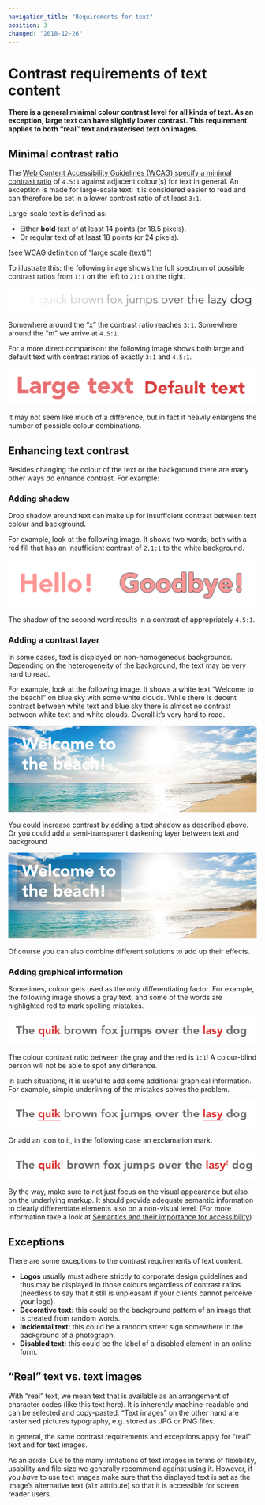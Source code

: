 ```yaml
---
navigation_title: "Requirements for text"
position: 3
changed: "2018-12-26"
---
```


# Contrast requirements of text content

**There is a general minimal colour contrast level for all kinds of text. As an exception, large text can have slightly lower contrast. This requirement applies to both “real” text and rasterised text on images.**

## Minimal contrast ratio

The [Web Content Accessibility Guidelines (WCAG) specify a minimal contrast ratio](https://www.w3.org/TR/WCAG21/#contrast-minimum) of `4.5:1` against adjacent colour(s) for text in general. An exception is made for large-scale text: It is considered easier to read and can therefore be set in a lower contrast ratio of at least `3:1`.

Large-scale text is defined as:

- Either **bold** text of at least 14 points (or 18.5 pixels).
- Or regular text of at least 18 points (or 24 pixels).

(see [WCAG definition of “large scale (text)”](https://www.w3.org/TR/WCAG21/#dfn-large-scale))

To illustrate this: the following image shows the full spectrum of possible contrast ratios from `1:1` on the left to `21:1` on the right.

![Text with colour gradient overlay](_media/lazy-dog.png)

Somewhere around the “x” the contrast ratio reaches `3:1`. Somewhere around the “m” we arrive at `4.5:1`. 

For a more direct comparison: the following image shows both large and default text with contrast ratios of exactly `3:1` and `4.5:1`.

![Small and large text](_media/small-and-large-text.png)

It may not seem like much of a difference, but in fact it heavily enlargens the number of possible colour combinations.

## Enhancing text contrast

Besides changing the colour of the text or the background there are many other ways do enhance contrast. For example:

### Adding shadow

Drop shadow around text can make up for insufficient contrast between text colour and background.

For example, look at the following image. It shows two words, both with a red fill that has an insufficient contrast of `2.1:1` to the white background.

![A word without and a word with shadow](_media/words-without-and-with-shadow.png)

The shadow of the second word results in a contrast of appropriately `4.5:1`.

### Adding a contrast layer

In some cases, text is displayed on non-homogeneous backgrounds. Depending on the heterogeneity of the background, the text may be very hard to read.

For example, look at the following image. It shows a white text “Welcome to the beach!” on blue sky with some white clouds. While there is decent contrast between white text and blue sky there is almost no contrast between white text and white clouds. Overall it’s very hard to read.

![White text on blue sky and white clouds](_media/beach.png)

You could increase contrast by adding a text shadow as described above. Or you could add a semi-transparent darkening layer between text and background

![White text with semi-transparent darkening background](_media/beach-with-background.png)

Of course you can also combine different solutions to add up their effects.

### Adding graphical information

Sometimes, colour gets used as the only differentiating factor. For example, the following image shows a gray text, and some of the words are highlighted red to mark spelling mistakes.

![Spelling mistakes marked with colour](_media/spelling-mistakes.png)

The colour contrast ratio between the gray and the red is `1:1`! A colour-blind person will not be able to spot any difference.

In such situations, it is useful to add some additional graphical information. For example, simple underlining of the mistakes solves the problem.

![Spelling mistakes underlined](_media/spelling-mistakes-underlined.png)

Or add an icon to it, in the following case an exclamation mark.

![Spelling mistakes with signals](_media/spelling-mistakes-with-signals.png)

By the way, make sure to not just focus on the visual appearance but also on the underlying markup. It should provide adequate semantic information to clearly differentiate elements also on a non-visual level. (For more information take a look at [Semantics and their importance for accessibility](/knowledge/semantics/))

## Exceptions

There are some exceptions to the contrast requirements of text content.

- **Logos** usually must adhere strictly to corporate design guidelines and thus may be displayed in those colours regardless of contrast ratios (needless to say that it still is unpleasant if your clients cannot perceive your logo).
- **Decorative text:** this could be the background pattern of an image that is created from random words.
- **Incidental text:** this could be a random street sign somewhere in the background of a photograph.
- **Disabled text:** this could be the label of a disabled element in an online form.

## “Real” text vs. text images

With “real” text, we mean text that is available as an arrangement of character codes (like this text here). It is inherently machine-readable and can be selected and copy-pasted. “Text images” on the other hand are rasterised pictures typography, e.g. stored as JPG or PNG files. 

In general, the same contrast requirements and exceptions apply for “real” text and for text images. 

As an aside: Due to the many limitations of text images in terms of flexibility, usability and file size we generally recommend against using it. However, if you *have* to use text images make sure that the displayed text is set as the image’s alternative text (`alt` attribute) so that it is accessible for screen reader users.
